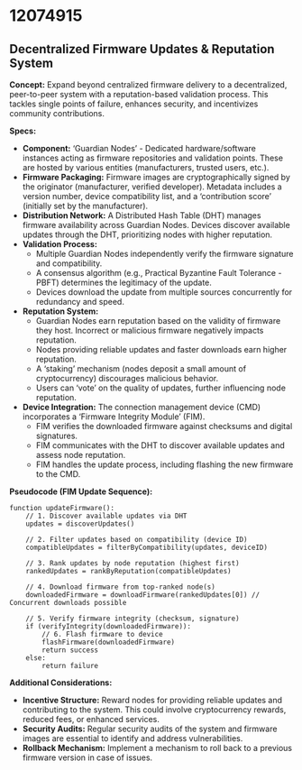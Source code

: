 # 12074915

## Decentralized Firmware Updates & Reputation System

**Concept:** Expand beyond centralized firmware delivery to a decentralized, peer-to-peer system with a reputation-based validation process. This tackles single points of failure, enhances security, and incentivizes community contributions.

**Specs:**

*   **Component:** ‘Guardian Nodes’ - Dedicated hardware/software instances acting as firmware repositories and validation points. These are hosted by various entities (manufacturers, trusted users, etc.).
*   **Firmware Packaging:** Firmware images are cryptographically signed by the originator (manufacturer, verified developer). Metadata includes a version number, device compatibility list, and a ‘contribution score’ (initially set by the manufacturer).
*   **Distribution Network:** A Distributed Hash Table (DHT) manages firmware availability across Guardian Nodes. Devices discover available updates through the DHT, prioritizing nodes with higher reputation.
*   **Validation Process:**
    *   Multiple Guardian Nodes independently verify the firmware signature and compatibility.
    *   A consensus algorithm (e.g., Practical Byzantine Fault Tolerance - PBFT) determines the legitimacy of the update.
    *   Devices download the update from multiple sources concurrently for redundancy and speed.
*   **Reputation System:**
    *   Guardian Nodes earn reputation based on the validity of firmware they host. Incorrect or malicious firmware negatively impacts reputation.
    *   Nodes providing reliable updates and faster downloads earn higher reputation.
    *   A ‘staking’ mechanism (nodes deposit a small amount of cryptocurrency) discourages malicious behavior.
    *   Users can ‘vote’ on the quality of updates, further influencing node reputation.
*   **Device Integration:** The connection management device (CMD) incorporates a ‘Firmware Integrity Module’ (FIM).
    *   FIM verifies the downloaded firmware against checksums and digital signatures.
    *   FIM communicates with the DHT to discover available updates and assess node reputation.
    *   FIM handles the update process, including flashing the new firmware to the CMD.

**Pseudocode (FIM Update Sequence):**

```
function updateFirmware():
    // 1. Discover available updates via DHT
    updates = discoverUpdates()

    // 2. Filter updates based on compatibility (device ID)
    compatibleUpdates = filterByCompatibility(updates, deviceID)

    // 3. Rank updates by node reputation (highest first)
    rankedUpdates = rankByReputation(compatibleUpdates)

    // 4. Download firmware from top-ranked node(s)
    downloadedFirmware = downloadFirmware(rankedUpdates[0]) // Concurrent downloads possible

    // 5. Verify firmware integrity (checksum, signature)
    if (verifyIntegrity(downloadedFirmware)):
        // 6. Flash firmware to device
        flashFirmware(downloadedFirmware)
        return success
    else:
        return failure
```

**Additional Considerations:**

*   **Incentive Structure:**  Reward nodes for providing reliable updates and contributing to the system.  This could involve cryptocurrency rewards, reduced fees, or enhanced services.
*   **Security Audits:** Regular security audits of the system and firmware images are essential to identify and address vulnerabilities.
*   **Rollback Mechanism:** Implement a mechanism to roll back to a previous firmware version in case of issues.